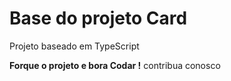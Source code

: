 # Base do projeto Card

Projeto baseado em TypeScript

**Forque o projeto e bora Codar !**
contribua conosco
